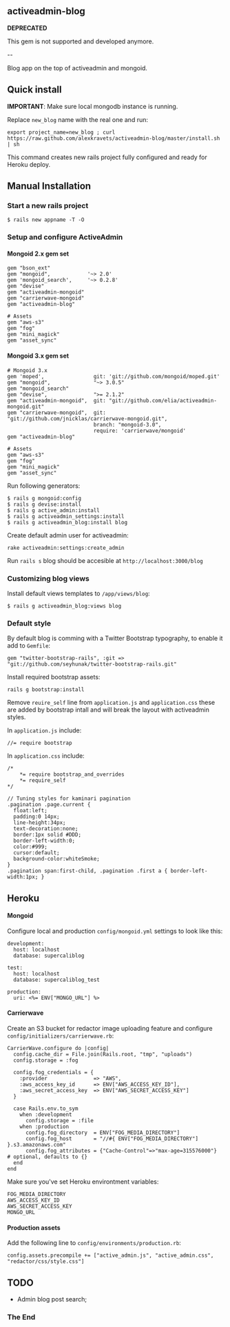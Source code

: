## activeadmin-blog

**DEPRECATED**

This gem is not supported and developed anymore.

--

Blog app on the top of activeadmin and mongoid.

## Quick install

**IMPORTANT**: Make sure local mongodb instance is running.

Replace `new_blog` name with the real one and run:

    export project_name=new_blog ; curl https://raw.github.com/alexkravets/activeadmin-blog/master/install.sh | sh

This command creates new rails project fully configured and ready for Heroku deploy.


## Manual Installation

### Start a new rails project

    $ rails new appname -T -O

### Setup and configure ActiveAdmin

#### Mongoid 2.x gem set

    gem "bson_ext"
    gem "mongoid",            '~> 2.0'
    gem 'mongoid_search',     '~> 0.2.8'
    gem "devise"
    gem "activeadmin-mongoid"
    gem "carrierwave-mongoid"
    gem "activeadmin-blog"

    # Assets
    gem "aws-s3"
    gem "fog"
    gem "mini_magick"
    gem "asset_sync"


#### Mongoid 3.x gem set

    # Mongoid 3.x
    gem 'moped',                git: 'git://github.com/mongoid/moped.git'
    gem "mongoid",              "~> 3.0.5"
    gem "mongoid_search"
    gem "devise",               ">= 2.1.2"
    gem "activeadmin-mongoid",  git: "git://github.com/elia/activeadmin-mongoid.git"
    gem "carrierwave-mongoid",  git: "git://github.com/jnicklas/carrierwave-mongoid.git",
                                branch: "mongoid-3.0",
                                require: 'carrierwave/mongoid'
    gem "activeadmin-blog"

    # Assets
    gem "aws-s3"
    gem "fog"
    gem "mini_magick"
    gem "asset_sync"


Run following generators:

    $ rails g mongoid:config
    $ rails g devise:install
    $ rails g active_admin:install
    $ rails g activeadmin_settings:install
    $ rails g activeadmin_blog:install blog

Create default admin user for activeadmin:

    rake activeadmin:settings:create_admin

Run `rails s` blog should be accesible at `http://localhost:3000/blog`

### Customizing blog views

Install default views templates to `/app/views/blog`:

    $ rails g activeadmin_blog:views blog

### Default style

By default blog is comming with a Twitter Bootstrap typography, to enable it add to `Gemfile`:

    gem "twitter-bootstrap-rails", :git => "git://github.com/seyhunak/twitter-bootstrap-rails.git"

Install required bootstrap assets:

    rails g bootstrap:install

Remove `reuire_self` line from `application.js` and `application.css` these are added by bootstrap intall and will break the layout with activeadmin styles.

In `application.js` include:

    //= require bootstrap

In `application.css` include:

    /*
        *= require bootstrap_and_overrides
        *= require_self
    */

    // Tuning styles for kaminari pagination
    .pagination .page.current {
      float:left;
      padding:0 14px;
      line-height:34px;
      text-decoration:none;
      border:1px solid #DDD;
      border-left-width:0;
      color:#999;
      cursor:default;
      background-color:whiteSmoke;
    }
    .pagination span:first-child, .pagination .first a { border-left-width:1px; }


## Heroku

#### Mongoid

Configure local and production `config/mongoid.yml` settings to look like this:

    development:
      host: localhost
      database: supercaliblog

    test:
      host: localhost
      database: supercaliblog_test

    production:
      uri: <%= ENV["MONGO_URL"] %>

#### Carrierwave

Create an S3 bucket for redactor image uploading feature and configure `config/initializers/carrierwave.rb`:

    CarrierWave.configure do |config|
      config.cache_dir = File.join(Rails.root, "tmp", "uploads")
      config.storage = :fog

      config.fog_credentials = {
        :provider               => "AWS",
        :aws_access_key_id      => ENV["AWS_ACCESS_KEY_ID"],
        :aws_secret_access_key  => ENV["AWS_SECRET_ACCESS_KEY"]
      }

      case Rails.env.to_sym
        when :development
          config.storage = :file
        when :production
          config.fog_directory  = ENV["FOG_MEDIA_DIRECTORY"]
          config.fog_host       = "//#{ ENV["FOG_MEDIA_DIRECTORY"] }.s3.amazonaws.com"
          config.fog_attributes = {"Cache-Control"=>"max-age=315576000"}  # optional, defaults to {}
      end
    end

Make sure you've set Heroku environtment variables:

    FOG_MEDIA_DIRECTORY
    AWS_ACCESS_KEY_ID
    AWS_SECRET_ACCESS_KEY
    MONGO_URL

#### Production assets

Add the following line to `config/environments/production.rb`:

    config.assets.precompile += ["active_admin.js", "active_admin.css", "redactor/css/style.css"]


## TODO

- Admin blog post search;

### The End
